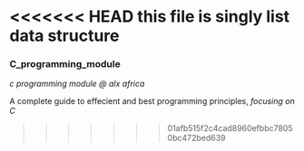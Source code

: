 <<<<<<< HEAD
this file is singly list data structure
=======
### C_programming_module
*c programming module @ alx africa*

A complete guide to effecient and best programming principles, *focusing on C*
>>>>>>> 01afb515f2c4cad8960efbbc78050bc472bed639
